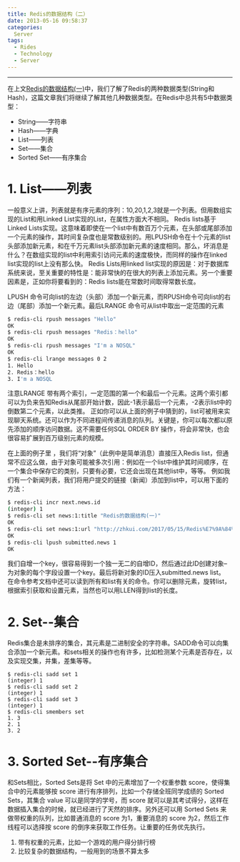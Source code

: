 ```yaml
---
title: Redis的数据结构（二）
date: 2013-05-16 09:58:37
categories:
  Server 
tags: 
  - Rides
  - Technology
  - Server
---
```

---
在上文[Redis的数据结构(一)](http://zhkui.com/2017/05/15/Redis%E7%9A%84%E6%95%B0%E6%8D%AE%E7%BB%93%E6%9E%84/)中，我们了解了Redis的两种数据类型(String和Hash)，这篇文章我们将继续了解其他几种数据类型。在Redis中总共有5中数据类型：
- String——字符串
- Hash——字典
- List——列表
- Set——集合
- Sorted Set——有序集合

# 1. List——列表

一般意义上讲，列表就是有序元素的序列：10,20,1,2,3就是一个列表。但用数组实现的List和用Linked List实现的List，在属性方面大不相同。
Redis lists基于Linked Lists实现。这意味着即使在一个list中有数百万个元素，在头部或尾部添加一个元素的操作，其时间复杂度也是常数级别的。用LPUSH命令在十个元素的list头部添加新元素，和在千万元素list头部添加新元素的速度相同。那么，坏消息是什么？在数组实现的list中利用索引访问元素的速度极快，而同样的操作在linked list实现的list上没有那么快。
Redis Lists用linked list实现的原因是：对于数据库系统来说，至关重要的特性是：能非常快的在很大的列表上添加元素。另一个重要因素是，正如你将要看到的：Redis lists能在常数时间取得常数长度。

LPUSH 命令可向list的左边（头部）添加一个新元素，而RPUSH命令可向list的右边（尾部）添加一个新元素。最后LRANGE 命令可从list中取出一定范围的元素
```sh
$ redis-cli rpush messages "Hello"
OK
$ redis-cli rpush messages "Redis：hello"
OK
$ redis-cli rpush messages "I'm a NOSQL"
OK
$ redis-cli lrange messages 0 2
1. Hello
2. Redis：hello
3. I'm a NOSQL
```
注意LRANGE 带有两个索引，一定范围的第一个和最后一个元素。这两个索引都可以为负来告知Redis从尾部开始计数，因此-1表示最后一个元素，-2表示list中的倒数第二个元素，以此类推。
正如你可以从上面的例子中猜到的，list可被用来实现聊天系统。还可以作为不同进程间传递消息的队列。关键是，你可以每次都以原先添加的顺序访问数据。这不需要任何SQL ORDER BY 操作，将会非常快，也会很容易扩展到百万级别元素的规模。

在上面的例子里 ，我们将“对象”（此例中是简单消息）直接压入Redis list，但通常不应这么做，由于对象可能被多次引用：例如在一个list中维护其时间顺序，在一个集合中保存它的类别，只要有必要，它还会出现在其他list中，等等。
例如我们有一个新闻列表，我们将用户提交的链接（新闻）添加到list中，可以用下面的方法：
```sh
$ redis-cli incr next.news.id
(integer) 1
$ redis-cli set news:1:title "Redis的数据结构(一)"
OK
$ redis-cli set news:1:url "http://zhkui.com/2017/05/15/Redis%E7%9A%84%E6%95%B0%E6%8D%AE%E7%BB%93%E6%9E%84/"
OK
$ redis-cli lpush submitted.news 1
OK
```
我们自增一个key，很容易得到一个独一无二的自增ID，然后通过此ID创建对象–为对象的每个字段设置一个key。最后将新对象的ID压入submitted.news list。
在命令参考文档中还可以读到所有和list有关的命令。你可以删除元素，旋转list，根据索引获取和设置元素，当然也可以用LLEN得到list的长度。

# 2. Set--集合
Redis集合是未排序的集合，其元素是二进制安全的字符串。SADD命令可以向集合添加一个新元素。和sets相关的操作也有许多，比如检测某个元素是否存在，以及实现交集，并集，差集等等。
```·sh
$ redis-cli sadd set 1
(integer) 1
$ redis-cli sadd set 2
(integer) 1
$ redis-cli sadd set 3
(integer) 1
$ redis-cli smembers set
1. 3
2. 1
3. 2
```

# 3. Sorted Set--有序集合
和Sets相比，Sorted Sets是将 Set 中的元素增加了一个权重参数 score，使得集合中的元素能够按 score 进行有序排列，比如一个存储全班同学成绩的 Sorted Sets，其集合 value 可以是同学的学号，而 score 就可以是其考试得分，这样在数据插入集合的时候，就已经进行了天然的排序。另外还可以用 Sorted Sets 来做带权重的队列，比如普通消息的 score 为1，重要消息的 score 为2，然后工作线程可以选择按 score 的倒序来获取工作任务。让重要的任务优先执行。
1. 带有权重的元素，比如一个游戏的用户得分排行榜
2. 比较复杂的数据结构，一般用到的场景不算太多